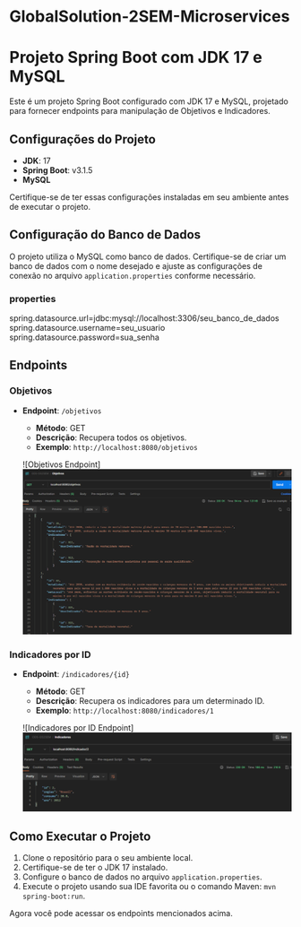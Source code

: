 # GlobalSolution-2SEM-Microservices

# Projeto Spring Boot com JDK 17 e MySQL

Este é um projeto Spring Boot configurado com JDK 17 e MySQL, projetado para fornecer endpoints para manipulação de Objetivos e Indicadores.

## Configurações do Projeto

- **JDK**: 17
- **Spring Boot**: v3.1.5
- **MySQL**

Certifique-se de ter essas configurações instaladas em seu ambiente antes de executar o projeto.

## Configuração do Banco de Dados

O projeto utiliza o MySQL como banco de dados. Certifique-se de criar um banco de dados com o nome desejado e ajuste as configurações de conexão no arquivo `application.properties` conforme necessário.


### properties
spring.datasource.url=jdbc:mysql://localhost:3306/seu_banco_de_dados
spring.datasource.username=seu_usuario
spring.datasource.password=sua_senha



## Endpoints

### Objetivos

- **Endpoint**: `/objetivos`
  - **Método**: GET
  - **Descrição**: Recupera todos os objetivos.
  - **Exemplo**: `http://localhost:8080/objetivos`

  ![Objetivos Endpoint]
    <img src="postman1.png">

### Indicadores por ID

- **Endpoint**: `/indicadores/{id}`
  - **Método**: GET
  - **Descrição**: Recupera os indicadores para um determinado ID.
  - **Exemplo**: `http://localhost:8080/indicadores/1`

  ![Indicadores por ID Endpoint]
   <img src="postman2.png">

## Como Executar o Projeto

1. Clone o repositório para o seu ambiente local.
2. Certifique-se de ter o JDK 17 instalado.
3. Configure o banco de dados no arquivo `application.properties`.
4. Execute o projeto usando sua IDE favorita ou o comando Maven: `mvn spring-boot:run`.

Agora você pode acessar os endpoints mencionados acima.

